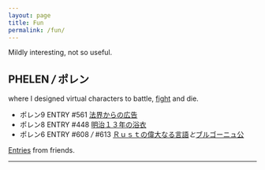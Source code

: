 ```yaml
---
layout: page
title: Fun
permalink: /fun/
---
```


<div class="tagline">
Mildly interesting, not so useful.
</div>


## PHELEN <em class="deemph">/</em> ポレン

where I designed virtual characters to battle, [fight](https://www.nicovideo.jp/watch/sm34401380) and die.
 - ポレン9 ENTRY #561 [法界からの広告](http://andymente.moo.jp/lucifer/member/index.php?p=phelen4charpage&charid=561&phelen_mode=9)
 - ポレン8 ENTRY #448 [明治１３年の浴衣](http://andymente.moo.jp/lucifer/member/index.php?p=phelen4charpage&charid=448&phelen_mode=8)
 - ポレン6 ENTRY #608 <em class="deemph">/</em> #613 [Ｒｕｓｔの偉大なる言語](http://andymente.moo.jp/lucifer/member/index.php?p=phelen4charpage&charid=608&phelen_mode=6)<em class="deemph">と</em>[ブルゴーニュ公](http://andymente.moo.jp/lucifer/member/index.php?p=phelen4charpage&charid=613&phelen_mode=6)

[Entries](http://andymente.moo.jp/lucifer/member/index.php?p=phelen4charpage&charid=620&phelen_mode=6) from friends.


<!-- [^1]: We used to be online *friends*, but now barely talk to each other. Times change; how sad. -->

----